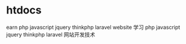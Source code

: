 # htdocs
earn php javascript jquery thinkphp laravel website
学习 php javascript jquery thinkphp laravel 网站开发技术
